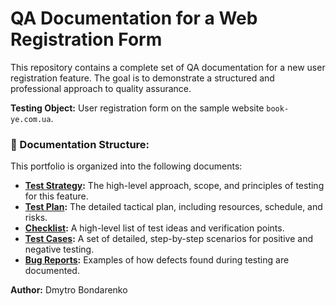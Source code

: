# QA Documentation for a Web Registration Form

This repository contains a complete set of QA documentation for a new user registration feature. The goal is to demonstrate a structured and professional approach to quality assurance.

**Testing Object:** User registration form on the sample website `book-ye.com.ua`.

### 📂 Documentation Structure:

This portfolio is organized into the following documents:

*   **[Test Strategy](Test_Strategy.md):** The high-level approach, scope, and principles of testing for this feature.
*   **[Test Plan](Test_Plan.md):** The detailed tactical plan, including resources, schedule, and risks.
*   **[Checklist](Checklist.md):** A high-level list of test ideas and verification points.
*   **[Test Cases](Test_Cases.md):** A set of detailed, step-by-step scenarios for positive and negative testing.
*   **[Bug Reports](Bug_Reports.md):** Examples of how defects found during testing are documented.

**Author:** Dmytro Bondarenko
